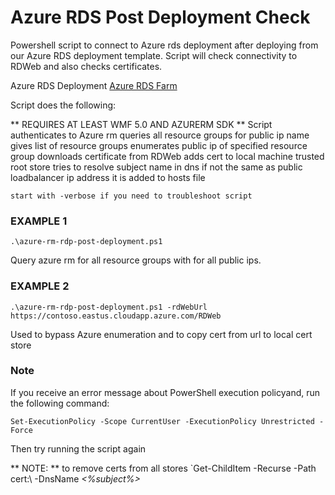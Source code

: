 # Azure RDS Post Deployment Check

Powershell script to connect to Azure rds deployment after deploying from our Azure RDS deployment template. Script will check connectivity to RDWeb and also checks certificates.

Azure RDS Deployment
<a href="https://cloudinfrastructureservices.co.uk/how-to-setup-remote-desktop-services-rds-2019-farm-on-azure/">Azure RDS Farm</a>

Script does the following:

** REQUIRES AT LEAST WMF 5.0 AND AZURERM SDK **
    Script authenticates to Azure rm 
    queries all resource groups for public ip name
    gives list of resource groups
    enumerates public ip of specified resource group
    downloads certificate from RDWeb
    adds cert to local machine trusted root store
    tries to resolve subject name in dns
    if not the same as public loadbalancer ip address it is added to hosts file
    
    start with -verbose if you need to troubleshoot script

                
### EXAMPLE 1
`.\azure-rm-rdp-post-deployment.ps1`

Query azure rm for all resource groups with for all public ips.

### EXAMPLE 2
`.\azure-rm-rdp-post-deployment.ps1 -rdWebUrl https://contoso.eastus.cloudapp.azure.com/RDWeb`


Used to bypass Azure enumeration and to copy cert from url to local cert store


### Note

If you receive an error message about PowerShell execution policyand, run the following command:

`Set-ExecutionPolicy -Scope CurrentUser -ExecutionPolicy Unrestricted -Force`

Then try running the script again

** NOTE: ** to remove certs from all stores `Get-ChildItem -Recurse -Path cert:\ -DnsName *<%subject%>* 
